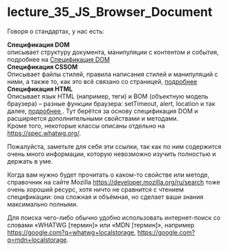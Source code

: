 # lecture_35_JS_Browser_Document

Говоря о стандартах, у нас есть:  

**Спецификация DOM**  
описывает структуру документа, манипуляции с контентом и события, подробнее на   [Спецификация DOM ](https://dom.spec.whatwg.org.)    
**Спецификация CSSOM**  
Описывает файлы стилей, правила написания стилей и манипуляций с ними, а также то, как это всё связано со страницей,  [подробнее ](https://dom.spec.whatwg.org.)     
**Спецификация HTML**  
Описывает язык HTML (например, теги) и BOM (объектную модель браузера) – разные функции браузера: setTimeout, alert, location и так далее,  [подробнее ](https://html.spec.whatwg.org). Тут берётся за основу спецификация DOM и расширяется дополнительными свойствами и методами.  
Кроме того, некоторые классы описаны отдельно на https://spec.whatwg.org/.  

Пожалуйста, заметьте для себя эти ссылки, так как по ним содержится очень много информации, которую невозможно изучить полностью и держать в уме.  

Когда вам нужно будет прочитать о каком-то свойстве или методе, справочник на сайте Mozilla https://developer.mozilla.org/ru/search тоже очень хороший ресурс, хотя ничто не сравнится с чтением спецификации: она сложная и объёмная, но сделает ваши знания максимально полными.  

Для поиска чего-либо обычно удобно использовать интернет-поиск со словами «WHATWG [термин]» или «MDN [термин]», например https://google.com?q=whatwg+localstorage, https://google.com?q=mdn+localstorage.  

